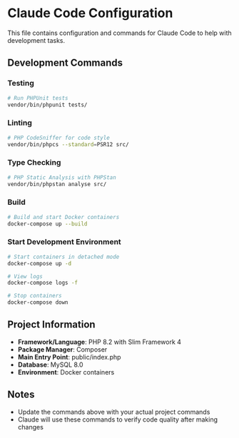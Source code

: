 # Claude Code Configuration

This file contains configuration and commands for Claude Code to help with development tasks.

## Development Commands

### Testing
```bash
# Run PHPUnit tests
vendor/bin/phpunit tests/
```

### Linting
```bash
# PHP CodeSniffer for code style
vendor/bin/phpcs --standard=PSR12 src/
```

### Type Checking
```bash
# PHP Static Analysis with PHPStan
vendor/bin/phpstan analyse src/
```

### Build
```bash
# Build and start Docker containers
docker-compose up --build
```

### Start Development Environment
```bash
# Start containers in detached mode
docker-compose up -d

# View logs
docker-compose logs -f

# Stop containers
docker-compose down
```

## Project Information

- **Framework/Language**: PHP 8.2 with Slim Framework 4
- **Package Manager**: Composer
- **Main Entry Point**: public/index.php
- **Database**: MySQL 8.0
- **Environment**: Docker containers

## Notes

- Update the commands above with your actual project commands
- Claude will use these commands to verify code quality after making changes